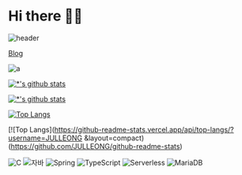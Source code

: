 # Hi there 👋:smirk:

![header](https://capsule-render.vercel.app/api?type=rounded&color=auto&height=300&section=header&text=데이터%20분석가&fontSize=90)

[Blog](https://julleong.tistory.com/)





![a](https://user-images.githubusercontent.com/117628817/200505918-10797321-4c17-4103-8298-c22412ce5c93.png)

[![*'s github stats](https://github-readme-stats.vercel.app/api?username=JULLEONG)](https://github.com/JULLEONG)

[![*'s github stats](https://github-readme-stats.vercel.app/api?username=JULLEONG&show_icons=true&theme=radical)](https://github.com/JULLEONG)

[![Top Langs](https://github-readme-stats.vercel.app/api/top-langs/?username=JULLEONG)](https://github.com/JULLEONG/github-readme-stats)

[![Top Langs](https://github-readme-stats.vercel.app/api/top-langs/?username=JULLEONG &layout=compact)(https://github.com/JULLEONG/github-readme-stats)

![C](https://img.shields.io/badge/-C-123456?style=flat-square&logo=C&logoColor=black)
![자바](https://img.shields.io/badge/-자바-007396?style=flat&logo=Java&logoColor=ffffff)
![Spring](https://img.shields.io/badge/-Spring-6DB33F?style=for-the-badge&logo=Spring&logoColor=white)
![TypeScript](https://img.shields.io/badge/-TypeScript-3178C6?style=flat-square&logo=TypeScript&logoColor=white)
![Serverless](https://img.shields.io/badge/-Serverless-FD5750?style=flat-square&logo=Serverless&logoColor=magenta)
![MariaDB](https://img.shields.io/badge/-MariaDB-1F305F?style=flat-square&logo=mariadb&logoColor=white)
